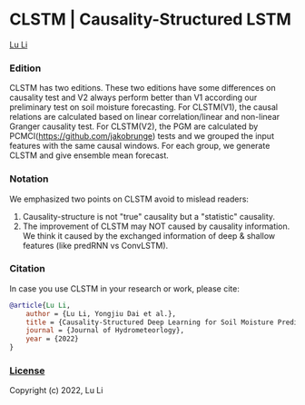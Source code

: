 # CLSTM | Causality-Structured LSTM
[Lu Li](https://www.researchgate.net/profile/Lu-Li-69?ev=hdr_xprf)

### Edition

CLSTM has two editions. These two editions have some differences on causality test and V2 always perform better than V1 according our preliminary test on soil moisture forecasting. For CLSTM(V1), the causal relations are calculated based on linear correlation/linear and non-linear Granger causality test. For CLSTM(V2), the PGM are calculated by PCMCI(https://github.com/jakobrunge) tests and we grouped the input features with the same causal windows. For each group, we generate CLSTM and give ensemble mean forecast.

### Notation

We emphasized two points on CLSTM avoid to mislead readers:
1) Causality-structure is not "true" causality but a "statistic" causality. 
2) The improvement of CLSTM may NOT caused by causality information. We think it caused by the exchanged information of deep & shallow features (like predRNN vs ConvLSTM).

### Citation

In case you use CLSTM in your research or work, please cite:

```bibtex
@article{Lu Li,
    author = {Lu Li, Yongjiu Dai et al.},
    title = {Causality-Structured Deep Learning for Soil Moisture Predictions},
    journal = {Journal of Hydrometeorlogy},
    year = {2022}
}
```

### [License](https://github.com/leelew/CLSTM/LICENSE)

Copyright (c) 2022, Lu Li
